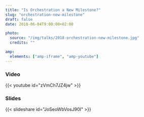 ```yaml
---
title: "Is Orchestration a New Milestone?"
slug: "orchestration-new-milestone"
draft: false
date: 2018-06-04T9:00:00+02:00

photo:
  source: "/img/talks/2018-orchestration-new-milestone.jpg"
  credits: ""

amp:
  elements: ["amp-iframe", "amp-youtube"]
---
```


<!--more-->

### Video

{{< youtube id="zVmCh7JZ4jw" >}}

### Slides

{{< slideshare id="JoSeoWbVosJ90I" >}}
